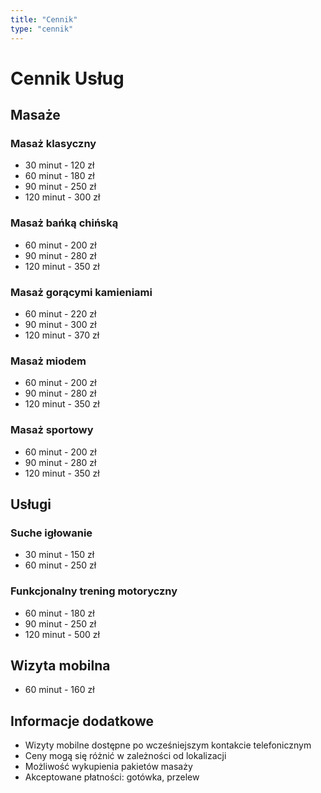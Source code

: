 ```yaml
---
title: "Cennik"
type: "cennik"
---
```


# Cennik Usług

## Masaże

### Masaż klasyczny
- 30 minut - 120 zł
- 60 minut - 180 zł
- 90 minut - 250 zł
- 120 minut - 300 zł

### Masaż bańką chińską
- 60 minut - 200 zł
- 90 minut - 280 zł
- 120 minut - 350 zł

### Masaż gorącymi kamieniami
- 60 minut - 220 zł
- 90 minut - 300 zł
- 120 minut - 370 zł

### Masaż miodem
- 60 minut - 200 zł
- 90 minut - 280 zł
- 120 minut - 350 zł

### Masaż sportowy
- 60 minut - 200 zł
- 90 minut - 280 zł
- 120 minut - 350 zł

## Usługi

### Suche igłowanie
- 30 minut - 150 zł
- 60 minut - 250 zł

### Funkcjonalny trening motoryczny
- 60 minut - 180 zł
- 90 minut - 250 zł
- 120 minut - 500 zł

## Wizyta mobilna
- 60 minut - 160 zł

## Informacje dodatkowe

- Wizyty mobilne dostępne po wcześniejszym kontakcie telefonicznym
- Ceny mogą się różnić w zależności od lokalizacji
- Możliwość wykupienia pakietów masaży
- Akceptowane płatności: gotówka, przelew 
